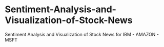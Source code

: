 # Sentiment-Analysis-and-Visualization-of-Stock-News
Sentiment Analysis and Visualization of Stock News for IBM - AMAZON - MSFT
